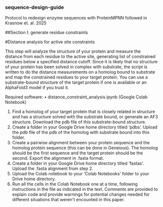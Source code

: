 ### sequence-design-guide
Protocol to redesign enzyme sequences with ProteinMPNN followed in Krasnow et. al. 2025

##Section I: generate residue constraints

#Distance analysis for active site constraints

This step will analyze the structure of your protein and measure the distance from each residue to the active site, generating list of constrained residues below a specified distance cutoff. Since it is likely that no structure of your protein has been solved in complex with substrate, the script is written to do the distance measurements on a homolog bound to substrate and map the constrained residues to your target protein. You can use a substrate-bound structure of the target protein if one is available or an AlphaFold3 model if you trust it.

Required software: 
•	distance_constraint_analysis.ipynb (Google Colab Notebook)

1.	Find a homolog of your target protein that is closely related in structure and has a structure solved with the substrate bound, or generate an AF3 structure. Download the pdb file of this substrate-bound structure.
2.	Create a folder in your Google Drive home directory titled ‘pdbs’. Upload the pdb file of the pdb of the homolog with substrate bound into this folder.
3.	Create a pairwise alignment between your protein sequence and the homolog protein sequence (this can be done in Geneious). The homolog should be the first sequence and the target protein should be the second. Export the alignment in .fasta format.
4.	Create a folder in your Google Drive home directory titled ‘fastas’. Upload the .fasta alignment from step 2.
5.	Upload the Colab notebook to your ‘Colab Notebooks’ folder to your Drive home directory.
6.	Run all the cells in the Colab Notebook one at a time, following instructions in the file as indicated in the text. Comments are provided to explain code and provide warnings for potential changes needed for different situations that weren't encounted in this paper. 
